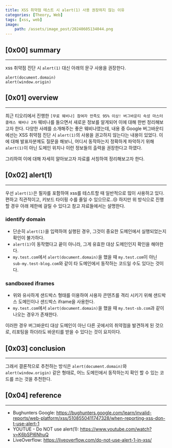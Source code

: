 ```yaml
---
title: XSS 취약점 테스트 시 alert(1) 사용 권장하지 않는 이유
categories: [Theory, Web]
tags: [xss, web]
image:
    path: /assets/image_post/20240605134044.png
---
```


## [0x00] summary
---
xss 취약점 진단 시 `alert(1)` 대신 아래의 문구 사용을 권장한다.
```
alert(document.domain)
alert(window.origin)
```

## [0x01] overview
---
최근 티오리에서 진행한 `[무료 웨비나] 참여자 만족도 95% 이상! 버그바운티 속성 마스터 클래스 웨비나 2차` 웨비나를 들으면서 새로운 정보를 알게되어 이에 대해 한번 정리해보고자 한다.
다양한 사례를 소개해주는 좋은 웨비나였는데, 내용 중 Google 버그바운티에선는 XSS 취약점 진단 시 `alert(1)`의 사용을 권고하지 않는다는 내용이 있었다. 이에 대해 발표자분께도 질문을 해보니,
어디서 동작하는지 정확하게 파악하기 위해 `alert(1)`이 아닌 도메인 위치나 이런 정보들의 출력을 권장한다고 하였다.

그리하여 이에 대해 자세히 알아보고자 자료를 서칭하여 정리해보고자 한다.


## [0x02] alert(1)
---
우선 `alert(1)`은 필자를 포함하여 xss를 테스트할 때 일반적으로 많이 사용하고 있다. 편하고 직관적이고, 키보드 타이핑 수를 줄일 수 있으므로..😒
하지만 위 방식으로 진행할 경우 아래 제한에 걸릴 수 있다고 참고 자료들에서는 설명한다.


### identify domain
- 단순히 `alert(1)`을 입력하여 실행된 경우, 그것이 중요한 도메인에서 실행되었는지 확인이 불가하다. 
- `alert(1)`이 동작했다고 끝이 아니라, 그게 유효한 대상 도메인인지 확인을 해야한다.
- `my.test.com`에서 `alert(document.domain)`을 했을 때 `my.test.com`이 아닌 `sub-my.test-blog.com`와 같이 타 도메인에서 동작하는 코드일 수도 있다는 것이다.


### sandboxed iframes
- 위와 유사하게 샌드박스 형태를 이용하여 사용자 콘텐츠를 격리 시키기 위해 샌드박스 도메인이나 샌드박스 iframe을 사용한다.
- `my.test.com`에서 `alert(document.domain)`을 했을 때 `my.test-sb.com`과 같이 나오는 경우가 존재한다.

이러한 경우 버그바운티 대상 도메인이 아닌 다른 곳에서의 취약점을 발견하게 된 것으로, 리포팅을 하더라도 바운티를 받을 수 있다는 것이 요지이다.

## [0x03] conclusion
---
그래서 결론적으로 추천하는 방식은 `alert(document.domain)`와 `alert(window.origin)` 같은 형태로, 어느 도메인에서 동작하는지 확인 할 수 있는 코드를 쓰는 것을 추천한다.


## [0x04] reference
---
- Bughunters Google: https://bughunters.google.com/learn/invalid-reports/web-platform/xss/5108550411747328/when-reporting-xss-don-t-use-alert-1
- YOUTUE - Do NOT use alert(1): https://www.youtube.com/watch?v=K6bSPl6NhuQ
- LiveOverflow: https://liveoverflow.com/do-not-use-alert-1-in-xss/